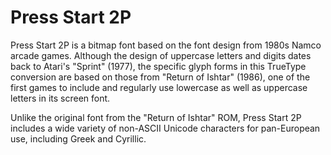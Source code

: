 # Press Start 2P

Press Start 2P is a bitmap font based on the font design from 1980s Namco
arcade games. Although the design of uppercase letters and digits dates
back to Atari's "Sprint" (1977), the specific glyph forms in this TrueType
conversion are based on those from "Return of Ishtar" (1986), one of the
first games to include and regularly use lowercase as well as uppercase
letters in its screen font.

Unlike the original font from the "Return of Ishtar" ROM, Press Start 2P
includes a wide variety of non-ASCII Unicode characters for pan-European
use, including Greek and Cyrillic.
